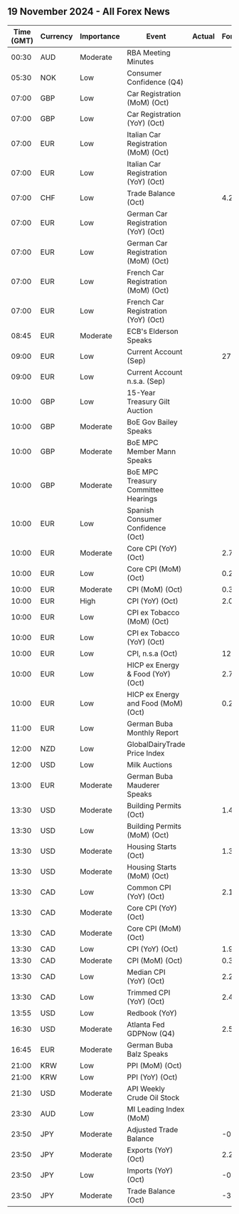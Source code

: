 ## 19 November 2024 - All Forex News

| Time (GMT) | Currency | Importance | Event | Actual | Forecast | Previous |
|------|----------|------------|-------|--------|----------|----------|
| 00:30 | AUD | Moderate | RBA Meeting Minutes |  |  |  |
| 05:30 | NOK | Low | Consumer Confidence (Q4) |  |  | -16.30 |
| 07:00 | GBP | Low | Car Registration (MoM) (Oct) |  |  | 225.4% |
| 07:00 | GBP | Low | Car Registration (YoY) (Oct) |  |  | 1.0% |
| 07:00 | EUR | Low | Italian Car Registration (MoM) (Oct) |  |  | 76.0% |
| 07:00 | EUR | Low | Italian Car Registration (YoY) (Oct) |  |  | -10.7% |
| 07:00 | CHF | Low | Trade Balance (Oct) |  | 4.250B | 4.946B |
| 07:00 | EUR | Low | German Car Registration (YoY) (Oct) |  |  | -7.0% |
| 07:00 | EUR | Low | German Car Registration (MoM) (Oct) |  |  | 5.8% |
| 07:00 | EUR | Low | French Car Registration (MoM) (Oct) |  |  | 61.7% |
| 07:00 | EUR | Low | French Car Registration (YoY) (Oct) |  |  | -11.1% |
| 08:45 | EUR | Moderate | ECB's Elderson Speaks |  |  |  |
| 09:00 | EUR | Low | Current Account (Sep) |  | 27.0B | 31.5B |
| 09:00 | EUR | Low | Current Account n.s.a. (Sep) |  |  | 35.2B |
| 10:00 | GBP | Low | 15-Year Treasury Gilt Auction |  |  | 4.131% |
| 10:00 | GBP | Moderate | BoE Gov Bailey Speaks |  |  |  |
| 10:00 | GBP | Moderate | BoE MPC Member Mann Speaks |  |  |  |
| 10:00 | GBP | Moderate | BoE MPC Treasury Committee Hearings |  |  |  |
| 10:00 | EUR | Low | Spanish Consumer Confidence (Oct) |  |  | 84.8 |
| 10:00 | EUR | Moderate | Core CPI (YoY) (Oct) |  | 2.7% | 2.7% |
| 10:00 | EUR | Low | Core CPI (MoM) (Oct) |  | 0.2% | 0.2% |
| 10:00 | EUR | Moderate | CPI (MoM) (Oct) |  | 0.3% | -0.1% |
| 10:00 | EUR | High | CPI (YoY) (Oct) |  | 2.0% | 2.0% |
| 10:00 | EUR | Low | CPI ex Tobacco (MoM) (Oct) |  |  | -0.1% |
| 10:00 | EUR | Low | CPI ex Tobacco (YoY) (Oct) |  |  | 1.6% |
| 10:00 | EUR | Low | CPI, n.s.a (Oct) |  | 127.03 | 126.60 |
| 10:00 | EUR | Low | HICP ex Energy & Food (YoY) (Oct) |  | 2.7% | 2.7% |
| 10:00 | EUR | Low | HICP ex Energy and Food (MoM) (Oct) |  | 0.2% | 0.0% |
| 11:00 | EUR | Low | German Buba Monthly Report |  |  |  |
| 12:00 | NZD | Low | GlobalDairyTrade Price Index |  |  | 4.8% |
| 12:00 | USD | Low | Milk Auctions |  |  | 3,997.0 |
| 13:00 | EUR | Moderate | German Buba Mauderer Speaks |  |  |  |
| 13:30 | USD | Moderate | Building Permits (Oct) |  | 1.440M | 1.425M |
| 13:30 | USD | Low | Building Permits (MoM) (Oct) |  |  | -3.1% |
| 13:30 | USD | Moderate | Housing Starts (Oct) |  | 1.340M | 1.354M |
| 13:30 | USD | Moderate | Housing Starts (MoM) (Oct) |  |  | -0.5% |
| 13:30 | CAD | Low | Common CPI (YoY) (Oct) |  | 2.1% | 2.1% |
| 13:30 | CAD | Moderate | Core CPI (YoY) (Oct) |  |  | 1.6% |
| 13:30 | CAD | Moderate | Core CPI (MoM) (Oct) |  |  | 0.0% |
| 13:30 | CAD | Low | CPI (YoY) (Oct) |  | 1.9% | 1.6% |
| 13:30 | CAD | Moderate | CPI (MoM) (Oct) |  | 0.3% | -0.4% |
| 13:30 | CAD | Low | Median CPI (YoY) (Oct) |  | 2.2% | 2.3% |
| 13:30 | CAD | Low | Trimmed CPI (YoY) (Oct) |  | 2.4% | 2.4% |
| 13:55 | USD | Low | Redbook (YoY) |  |  | 4.8% |
| 16:30 | USD | Moderate | Atlanta Fed GDPNow (Q4) |  | 2.5% | 2.5% |
| 16:45 | EUR | Moderate | German Buba Balz Speaks |  |  |  |
| 21:00 | KRW | Low | PPI (MoM) (Oct) |  |  | -0.2% |
| 21:00 | KRW | Low | PPI (YoY) (Oct) |  |  | 1.0% |
| 21:30 | USD | Moderate | API Weekly Crude Oil Stock |  |  | -0.777M |
| 23:30 | AUD | Low | MI Leading Index (MoM) |  |  | 0.0% |
| 23:50 | JPY | Moderate | Adjusted Trade Balance |  | -0.15T | -0.19T |
| 23:50 | JPY | Moderate | Exports (YoY) (Oct) |  | 2.2% | -1.7% |
| 23:50 | JPY | Low | Imports (YoY) (Oct) |  | -0.3% | 2.1% |
| 23:50 | JPY | Moderate | Trade Balance (Oct) |  | -360.4B | -294.1B |

